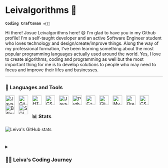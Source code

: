 #  Leivalgorithms 👹

**`Coding Craftsman ⚒️👨‍💻`**

Hi there! Josue Leivalgorithms here! 😄 I'm glad to have you in my Github profile!
I'm a self-taught developer and an active Software Engineer student who loves technology and design/create/improve things. Along the way of my professional formation, I've been learning something about the most popular programming languages actually used around the world. Yes, I love to create algorithms, coding and programming as well but the most important thing for me is to develop solutions to people who may need to focus and improve their lifes and businesses. 

---


### 🧰 Languages and Tools

<img align="left" alt="Java" width="30px" style="padding-right:10px;" src="https://cdn.jsdelivr.net/gh/devicons/devicon/icons/java/java-original.svg"/>
<img align="left" alt="Git" width="30px" style="padding-right:10px;" src="https://cdn.jsdelivr.net/gh/devicons/devicon/icons/git/git-original.svg" />
<img align="left" alt="HTML" width="30px" style="padding-right:10px;" src="https://cdn.jsdelivr.net/gh/devicons/devicon/icons/html5/html5-plain.svg" />
<img align="left" alt="CSS" width="30px" style="padding-right:10px;" src="https://cdn.jsdelivr.net/gh/devicons/devicon/icons/css3/css3-plain.svg" />
<img align="left" alt="JavaScript" width="30px" style="padding-right:10px;" src="https://cdn.jsdelivr.net/gh/devicons/devicon/icons/javascript/javascript-plain.svg" />
<img align="left" alt="Python" width="30px" style="padding-right:10px;" src="https://cdn.jsdelivr.net/gh/devicons/devicon/icons/python/python-plain.svg" />          
<img align="left" alt="C++" width="30px" style="padding-right:10px;" src="https://cdn.jsdelivr.net/gh/devicons/devicon@latest/icons/cplusplus/cplusplus-original.svg" />
<img align="left" alt="GitHub" width="30px" style="padding-right:10px;" src="https://cdn.jsdelivr.net/gh/devicons/devicon/icons/github/github-original.svg" />
<img align="left" alt="MySQL" width="30px" style="padding-right:10px;" src="https://cdn.jsdelivr.net/gh/devicons/devicon/icons/mysql/mysql-original.svg" />
<img align="left" alt="Oracle" width="30px" style="padding-right:10px;" src="https://cdn.jsdelivr.net/gh/devicons/devicon/icons/oracle/oracle-original.svg" />
<img align="left" alt="CSharp" width="30px" style="padding-right:10px;" src="https://cdn.jsdelivr.net/gh/devicons/devicon/icons/csharp/csharp-plain.svg" />
<img align="left" alt="Bitbucket" width="30px" style="padding-right:10px;" src="https://cdn.jsdelivr.net/gh/devicons/devicon@latest/icons/bitbucket/bitbucket-original.svg" /> 
<img align="left" alt="SQL" width="30px" style="padding-right:10px;" src="https://cdn.jsdelivr.net/gh/devicons/devicon/icons/microsoftsqlserver/microsoftsqlserver-plain.svg" />
                           
<br />

#

### 📊 Stats

![Leiva's GitHub stats](https://github-readme-stats.vercel.app/api?username=leivalgorithms&show_icons=true&theme=gruvbox)

<!-- ![GitHub Streak](https://streak-stats.demolab.com?user=leivalgorithms&theme=gruvbox&border_radius=4.5) -->

#

<details>
 <summary><h3>👨‍💻 Leiva's Coding Journey</h3></summary>
   I started my coding journey in 2015 as a naive industrial electronics student with a passion to learn everything I could about this programming world - code, algorithms, software design, theory and so on. For so many reasons I abandoned my dream to become software developer until 2021, when I officialy started my Computer Science career. Since that time I've been trying to learning as much as I can about everything related to this passionate field. Everything about software development passionates me, makes me feel motivated to keep walking and reach goals through this coding journey.Requirements Engineering, software design, architecture, coding, software version control, testing and deployment. Addicionaly to my current professional training, I'm currently learning about Data Analysis and Business Inteligence. This come in response to business needs on my current Job at Intel Corporation. My current job consists of assist Engineering departments with software and hardware solutions based on the company available resources like Python, SQL, Oracle, C#, C++, html and PowerPlatform software.
